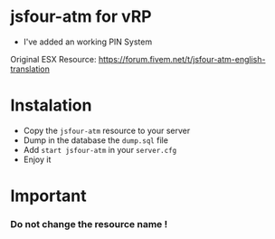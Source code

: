 # jsfour-atm for vRP

- I've added an working PIN System

Original ESX Resource: https://forum.fivem.net/t/jsfour-atm-english-translation

# Instalation

- Copy the `jsfour-atm` resource to your server
- Dump in the database the `dump.sql` file
- Add `start jsfour-atm` in your `server.cfg`
- Enjoy it

# Important 
### Do not change the resource name !
